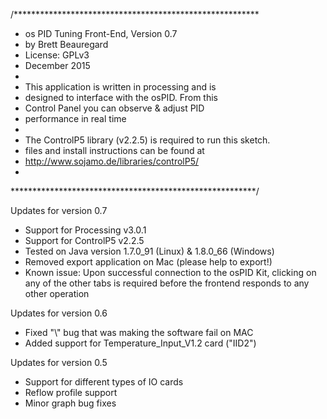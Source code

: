 /********************************************************
 * os PID Tuning Front-End,  Version 0.7
 * by Brett Beauregard
 * License: GPLv3
 * December 2015
 *
 * This application is written in processing and is
 * designed to interface with the osPID.  From this 
 * Control Panel you can observe & adjust PID 
 * performance in  real time
 *
 * The ControlP5 library (v2.2.5) is required to run this sketch.
 * files and install instructions can be found at
 * http://www.sojamo.de/libraries/controlP5/
 * 
 ********************************************************/

Updates for version 0.7
- Support for Processing v3.0.1
- Support for ControlP5 v2.2.5 
- Tested on Java version 1.7.0_91 (Linux) & 1.8.0_66 (Windows)
- Removed export application on Mac (please help to export!)
- Known issue: Upon successful connection to the osPID Kit, clicking on any of 
  the other tabs is required before the frontend responds to any other operation  
 
Updates for version 0.6
- Fixed "\\" bug that was making the software fail on MAC
- Added support for Temperature_Input_V1.2 card ("IID2")
 
Updates for version 0.5
- Support for different types of IO cards
- Reflow profile support
- Minor graph bug fixes
